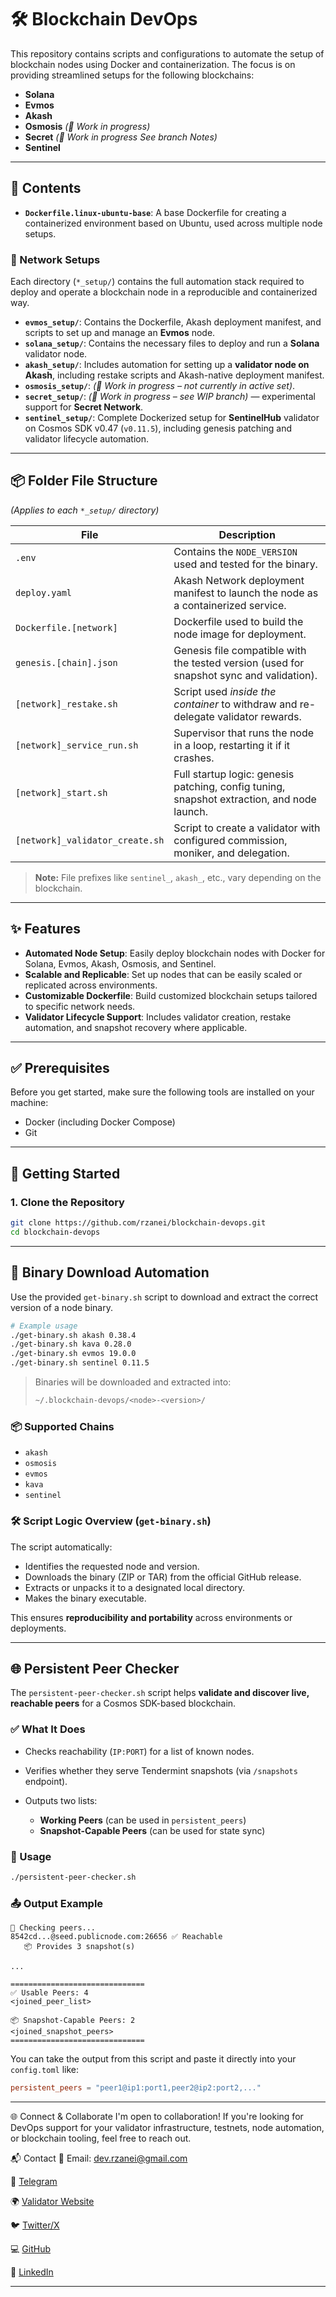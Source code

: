 # 🛠️ Blockchain DevOps

This repository contains scripts and configurations to automate the setup of blockchain nodes using Docker and containerization. The focus is on providing streamlined setups for the following blockchains:

* **Solana**
* **Evmos**
* **Akash**
* **Osmosis** *(🚧 Work in progress)*
* **Secret** *(🚧 Work in progress See branch Notes)*
* **Sentinel**

---

## 📁 Contents

* **`Dockerfile.linux-ubuntu-base`**: A base Dockerfile for creating a containerized environment based on Ubuntu, used across multiple node setups.

### 🧱 Network Setups

Each directory (`*_setup/`) contains the full automation stack required to deploy and operate a blockchain node in a reproducible and containerized way.

* **`evmos_setup/`**: Contains the Dockerfile, Akash deployment manifest, and scripts to set up and manage an **Evmos** node.
* **`solana_setup/`**: Contains the necessary files to deploy and run a **Solana** validator node.
* **`akash_setup/`**: Includes automation for setting up a **validator node on Akash**, including restake scripts and Akash-native deployment manifest.
* **`osmosis_setup/`**: *(🚧 Work in progress – not currently in active set)*.
* **`secret_setup/`**: *(🚧 Work in progress – see WIP branch)* — experimental support for **Secret Network**.
* **`sentinel_setup/`**: Complete Dockerized setup for **SentinelHub** validator on Cosmos SDK v0.47 (`v0.11.5`), including genesis patching and validator lifecycle automation.

---

## 📦 Folder File Structure

*(Applies to each `*_setup/` directory)*

| File                            | Description                                                                                |
| ------------------------------- | ------------------------------------------------------------------------------------------ |
| `.env`                          | Contains the `NODE_VERSION` used and tested for the binary.                                |
| `deploy.yaml`                   | Akash Network deployment manifest to launch the node as a containerized service.           |
| `Dockerfile.[network]`          | Dockerfile used to build the node image for deployment.                                    |
| `genesis.[chain].json`          | Genesis file compatible with the tested version (used for snapshot sync and validation).   |
| `[network]_restake.sh`          | Script used *inside the container* to withdraw and re-delegate validator rewards.          |
| `[network]_service_run.sh`      | Supervisor that runs the node in a loop, restarting it if it crashes.                      |
| `[network]_start.sh`            | Full startup logic: genesis patching, config tuning, snapshot extraction, and node launch. |
| `[network]_validator_create.sh` | Script to create a validator with configured commission, moniker, and delegation.          |

> **Note:** File prefixes like `sentinel_`, `akash_`, etc., vary depending on the blockchain.

---

## ✨ Features

* **Automated Node Setup**: Easily deploy blockchain nodes with Docker for Solana, Evmos, Akash, Osmosis, and Sentinel.
* **Scalable and Replicable**: Set up nodes that can be easily scaled or replicated across environments.
* **Customizable Dockerfile**: Build customized blockchain setups tailored to specific network needs.
* **Validator Lifecycle Support**: Includes validator creation, restake automation, and snapshot recovery where applicable.

---

## ✅ Prerequisites

Before you get started, make sure the following tools are installed on your machine:

* Docker (including Docker Compose)
* Git

---

## 🚀 Getting Started

### 1. Clone the Repository

```bash
git clone https://github.com/rzanei/blockchain-devops.git
cd blockchain-devops
```

---

## 🔽 Binary Download Automation

Use the provided `get-binary.sh` script to download and extract the correct version of a node binary.

```bash
# Example usage
./get-binary.sh akash 0.38.4
./get-binary.sh kava 0.28.0
./get-binary.sh evmos 19.0.0
./get-binary.sh sentinel 0.11.5
```

> Binaries will be downloaded and extracted into:
>
> ```bash
> ~/.blockchain-devops/<node>-<version>/
> ```

### 📦 Supported Chains

* `akash`
* `osmosis`
* `evmos`
* `kava`
* `sentinel`

### 🛠️ Script Logic Overview (`get-binary.sh`)

The script automatically:

* Identifies the requested node and version.
* Downloads the binary (ZIP or TAR) from the official GitHub release.
* Extracts or unpacks it to a designated local directory.
* Makes the binary executable.

This ensures **reproducibility and portability** across environments or deployments.

---

## 🌐 Persistent Peer Checker

The `persistent-peer-checker.sh` script helps **validate and discover live, reachable peers** for a Cosmos SDK-based blockchain.

### ✅ What It Does

* Checks reachability (`IP:PORT`) for a list of known nodes.
* Verifies whether they serve Tendermint snapshots (via `/snapshots` endpoint).
* Outputs two lists:

  * **Working Peers** (can be used in `persistent_peers`)
  * **Snapshot-Capable Peers** (can be used for state sync)

### 🔁 Usage

```bash
./persistent-peer-checker.sh
```

### 📤 Output Example

```text
🔎 Checking peers...
8542cd...@seed.publicnode.com:26656 ✅ Reachable
   📦 Provides 3 snapshot(s)

...

==============================
✅ Usable Peers: 4
<joined_peer_list>

📦 Snapshot-Capable Peers: 2
<joined_snapshot_peers>
==============================
```

You can take the output from this script and paste it directly into your `config.toml` like:

```toml
persistent_peers = "peer1@ip1:port1,peer2@ip2:port2,..."
```

---

🌐 Connect & Collaborate
I'm open to collaboration! If you're looking for DevOps support for your validator infrastructure, testnets, node automation, or blockchain tooling, feel free to reach out.

📬 Contact
📧 Email: dev.rzanei@gmail.com

💬 [Telegram](https://t.me/TheRealFrame)

🌍 [Validator Website](https://thedigitalempire.xyz/)

🐦 [Twitter/X](https://x.com/therealframe_)

💻 [GitHub](https://github.dev/rzanei/)

👔 [LinkedIn](https://www.linkedin.com/in/rzanei-dev)

---